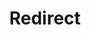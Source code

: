 ﻿---
layout: src/layouts/Redirect.astro
title: Redirect
redirect: https://octopus.com/docs/octopus-rest-api/octopus-cli/version
pubDate:  2023-01-01
navSearch: false
navSitemap: false
navMenu: false
---
